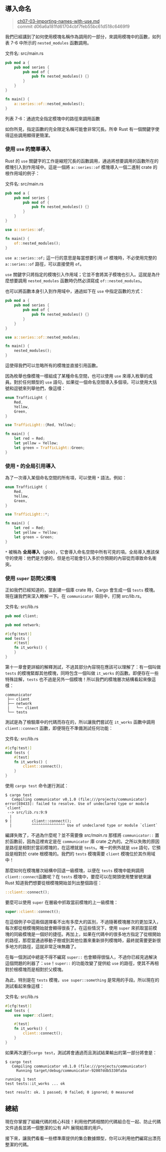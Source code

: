 ## 導入命名

> [ch07-03-importing-names-with-use.md](https://github.com/rust-lang/book/blob/master/second-edition/src/ch07-03-importing-names-with-use.md)
> <br>
> commit d06a6a181fd61704cbf7feb55bc61d518c6469f9

我們已經講到了如何使用模塊名稱作為調用的一部分，來調用模塊中的函數，如列表 7-6 中所示的 `nested_modules` 函數調用。

<span class="filename">文件名: src/main.rs</span>

```rust
pub mod a {
    pub mod series {
        pub mod of {
            pub fn nested_modules() {}
        }
    }
}

fn main() {
    a::series::of::nested_modules();
}
```

<span class="caption">列表 7-6：通過完全指定模塊中的路徑來調用函數</span>

如你所見，指定函數的完全限定名稱可能會非常冗長。所幸 Rust 有一個關鍵字使得這些調用顯得更簡潔。

### 使用 `use` 的簡單導入

Rust 的 `use` 關鍵字的工作是縮短冗長的函數調用，通過將想要調用的函數所在的模塊引入到作用域中。這是一個將 `a::series::of` 模塊導入一個二進制 crate 的根作用域的例子：

<span class="filename">文件名: src/main.rs</span>

```rust
pub mod a {
    pub mod series {
        pub mod of {
            pub fn nested_modules() {}
        }
    }
}

use a::series::of;

fn main() {
    of::nested_modules();
}
```

`use a::series::of;` 這一行的意思是每當想要引用 `of` 模塊時，不必使用完整的 `a::series::of` 路徑，可以直接使用 `of`。

`use` 關鍵字只將指定的模塊引入作用域；它並不會將其子模塊也引入。這就是為什麼想要調用 `nested_modules` 函數時仍然必須寫成 `of::nested_modules`。

也可以將函數本身引入到作用域中，通過如下在 `use` 中指定函數的方式：

```rust
pub mod a {
    pub mod series {
        pub mod of {
            pub fn nested_modules() {}
        }
    }
}

use a::series::of::nested_modules;

fn main() {
    nested_modules();
}
```

這使得我們可以忽略所有的模塊並直接引用函數。

因為枚舉也像模塊一樣組成了某種命名空間，也可以使用 `use` 來導入枚舉的成員。對於任何類型的 `use` 語句，如果從一個命名空間導入多個項，可以使用大括號和逗號來列舉他們，像這樣：

```rust
enum TrafficLight {
    Red,
    Yellow,
    Green,
}

use TrafficLight::{Red, Yellow};

fn main() {
    let red = Red;
    let yellow = Yellow;
    let green = TrafficLight::Green;
}
```

### 使用 `*` 的全局引用導入

為了一次導入某個命名空間的所有項，可以使用 `*` 語法。例如：

```rust
enum TrafficLight {
    Red,
    Yellow,
    Green,
}

use TrafficLight::*;

fn main() {
    let red = Red;
    let yellow = Yellow;
    let green = Green;
}
```

`*` 被稱為 **全局導入**（*glob*），它會導入命名空間中所有可見的項。全局導入應該保守的使用：他們是方便的，但是也可能會引入多於你預期的內容從而導致命名衝突。

### 使用 `super` 訪問父模塊

正如我們已經知道的，當創建一個庫 crate 時，Cargo 會生成一個 `tests` 模塊。現在讓我們來深入瞭解一下。在 `communicator` 項目中，打開 *src/lib.rs*。

<span class="filename">文件名: src/lib.rs</span>

```rust
pub mod client;

pub mod network;

#[cfg(test)]
mod tests {
    #[test]
    fn it_works() {
    }
}
```

第十一章會更詳細的解釋測試，不過其部分內容現在應該可以理解了：有一個叫做 `tests` 的模塊緊鄰其他模塊，同時包含一個叫做 `it_works` 的函數。即便存在一些特殊註解，`tests` 也不過是另外一個模塊！所以我們的模塊層次結構看起來像這樣：

```text
communicator
 ├── client
 ├── network
 |   └── client
 └── tests
```

測試是為了檢驗庫中的代碼而存在的，所以讓我們嘗試在 `it_works` 函數中調用 `client::connect` 函數，即便現在不準備測試任何功能：

<span class="filename">文件名: src/lib.rs</span>

```rust
#[cfg(test)]
mod tests {
    #[test]
    fn it_works() {
        client::connect();
    }
}
```

使用 `cargo test` 命令運行測試：

```text
$ cargo test
   Compiling communicator v0.1.0 (file:///projects/communicator)
error[E0433]: failed to resolve. Use of undeclared type or module `client`
 --> src/lib.rs:9:9
  |
9 |         client::connect();
  |         ^^^^^^^^^^^^^^^ Use of undeclared type or module `client`
```

編譯失敗了，不過為什麼呢？並不需要像 *src/main.rs* 那樣將 `communicator::` 置於函數前，因為這裡肯定是在 `communicator` 庫 crate 之內的。之所以失敗的原因是路徑是相對於當前模塊的，在這裡就是 `tests`。唯一的例外就是 `use` 語句，它預設是相對於 crate 根模塊的。我們的 `tests` 模塊需要 `client` 模塊位於其作用域中！

那麼如何在模塊層次結構中回退一級模塊，以便在 `tests` 模塊中能夠調用 `client::connect`函數呢？在 `tests` 模塊中，要麼可以在開頭使用雙冒號來讓 Rust 知道我們想要從根模塊開始並列出整個路徑：

```rust
::client::connect();
```

要麼可以使用 `super` 在層級中抓取當前模塊的上一級模塊：

```rust
super::client::connect();
```

在這個例子中這兩個選擇看不出有多麼大的區別，不過隨著模塊層次的更加深入，每次都從根模塊開始就會顯得很長了。在這些情況下，使用 `super` 來抓取當前模塊的同級模塊是一個好的捷徑。再加上，如果在代碼中的很多地方指定了從根開始的路徑，那麼當通過移動子樹或到其他位置來重新排列模塊時，最終就需要更新很多地方的路徑，這就非常乏味無趣了。

在每一個測試中總是不得不編寫 `super::` 也會顯得很惱人，不過你已經見過解決這個問題的利器了：`use`！`super::` 的功能改變了提供給 `use` 的路徑，使其不再相對於根模塊而是相對於父模塊。

為此，特別是在 `tests` 模塊，`use super::something` 是常用的手段。所以現在的測試看起來像這樣：

<span class="filename">文件名: src/lib.rs</span>

```rust
#[cfg(test)]
mod tests {
    use super::client;

    #[test]
    fn it_works() {
        client::connect();
    }
}
```

如果再次運行`cargo test`，測試將會通過而且測試結果輸出的第一部分將會是：

```text
$ cargo test
   Compiling communicator v0.1.0 (file:///projects/communicator)
     Running target/debug/communicator-92007ddb5330fa5a

running 1 test
test tests::it_works ... ok

test result: ok. 1 passed; 0 failed; 0 ignored; 0 measured
```

## 總結

現在你掌握了組織代碼的核心科技！利用他們將相關的代碼組合在一起、防止代碼文件過長並將一個整潔的公有 API 展現給庫的用戶。

接下來，讓我們看看一些標準庫提供的集合數據類型，你可以利用他們編寫出漂亮整潔的代碼。